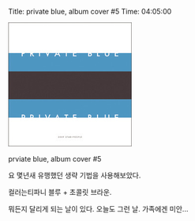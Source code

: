 Title: private blue, album cover #5
Time: 04:05:00

![](untitled-5_ez_.jpg)

prviate blue, album cover #5

요 몇년새 유행했던 생략 기법을 사용해보았다.

컬러는티파니 블루 + 초콜릿 브라운.

뭐든지 달리게 되는 날이 있다. 오늘도 그런 날. 가족에겐 미안...

